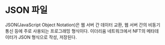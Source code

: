 # JSON 파일

JSON(JavaScript Object Notation)은 웹 서버 간 데이터 교환, 웹 서버 간의 비동기 통신 등에 주로 사용되는 프로그래밍 형식이다. 이더리움 네트워크에서 NFT의 메타데이터가 JSON 형식으로 작성, 저장된다.
